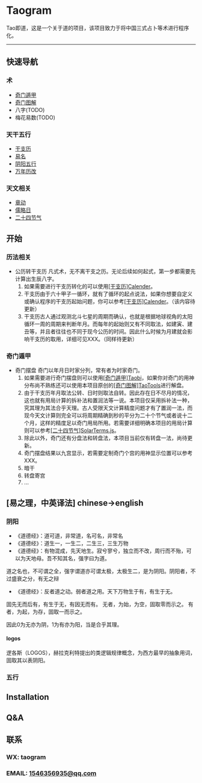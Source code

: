 <!--
 * @Description: 
 * @Version: 1.0.0
 * @Author: lax
 * @Date: 2023-05-06 18:35:54
 * @LastEditors: lax
 * @LastEditTime: 2024-07-21 23:05:33
-->
# Taogram
Tao即道，这是一个关于道的项目，该项目致力于将中国三式占卜等术进行程序化。

---

## 快速导航
### 术
* [奇门遁甲](https://github.com/Taogram/taobi)
* [奇门图解](https://github.com/Taogram/tao_tools)
* 八字(TODO)
* 梅花易数(TODO)

### 天干五行
* [干支历](https://github.com/Taogram/calendar)
* [易名](https://github.com/Taogram/tao_name)
* [阴阳五行](https://github.com/Taogram/taichi)
* [万年历改](https://github.com/Taogram/DBWnl)
### 天文相关
* [章动](https://github.com/Taogram/nutation.js)
* [儒略日](https://github.com/Taogram/julian.js)
* [二十四节气](https://github.com/Taogram/solar_terms.js)

## 开始

### 历法相关
* 公历转干支历
凡式术，无不离干支之历。无论后续如何起式，第一步都需要先计算出生辰八字。
    1. 如果需要进行干支历转化的可以使用[[干支历]Calender](https://github.com/Taogram/calendar.git)。
    2. 干支历由于六十甲子一循环，就有了循环的起点说法，如果你想要自定义或确认程序的干支历起始问题，你可以参考[[干支历]Calender](https://github.com/Taogram/calendar.git)。（该内容待更新）
    3. 干支历古人通过观测北斗七星的周期而确认，也就是根据地球视角的太阳循环一周的周期来判断年月。而每年的起始则又有不同取法，如建寅、建丑等，并且者往往也不同于现今公历的时间。因此什么时候为月建就会影响干支历的取用，详细可见XXX。（同样待更新）

### 奇门遁甲
* 奇门摆盘
奇门以年月日时家分列，常有者为时家奇门。
    1. 如果需要进行奇门摆盘则可以使用[[奇门遁甲]Taobi](https://github.com/Taogram/taobi.git)，如果你对奇门的用神分布尚不熟练还可以使用本项目原创的[[奇门图解]TaoTools](https://github.com/Taogram/tao_tools)进行解盘。
    2. 由于干支历年月取法公转、日时则取法自转。因此存在日不尽月的情况，这也就有用局计算的拆补法和置润法等一说。本项目仅采用拆补法一种，究其理为其法合乎天理。古人受限天文计算精度问题才有了置润一法，而现今天文计算则完全可以将周期精确到秒的平分为二十个节气或者说十二个月，这样的精度足以奇门用局所用。若需要详细明确本项目的用局计算则可以参考[[二十四节气]SolarTerms.js](https://github.com/Taogram/solar_terms.js.git)。
    3. 除此以外，奇门还有分盘法和转盘法，本项目当前仅有转盘一法，尚待更新。
    4. 奇门摆盘结果以九宫显示，若需要定制奇门个宫的用神显示位置可以参考XXX。
    5. 暗干
    6. 转盘寄宫
    7. ...

## [易之理，中英译法] chinese->english
### 阴阳
* 《道德经》：道可道，非常道，名可名，非常名
* 《道德经》：道生一，一生二，二生三，三生万物
* 《道德经》：有物混成，先天地生。寂兮寥兮，独立而不改，周行而不殆，可以为天地母。吾不知其名，强字曰为道。

道之名也，不可谓之全，强字谓道亦可谓太极，太极生二，是为阴阳。阴阳者，不过盛衰之分，有无之辩

* 《道德经》：反者道之动。弱者道之用。天下万物生于有，有生于无。

固先无而后有，有生于无，有因无而有。
无者，为始，为空，固取零而示之。
有者，为起，为存，固取一而示之。

因此0为无亦为阴，1为有亦为阳，当是合乎其理。

#### logos
逻各斯（LOGOS），赫拉克利特提出的类逻辑规律概念，为西方最早的抽象用词，固取其以表阴阳。

### 五行


## Installation

## Q&A

## 联系
### WX: taogram
### EMAIL: 1546356935@qq.com